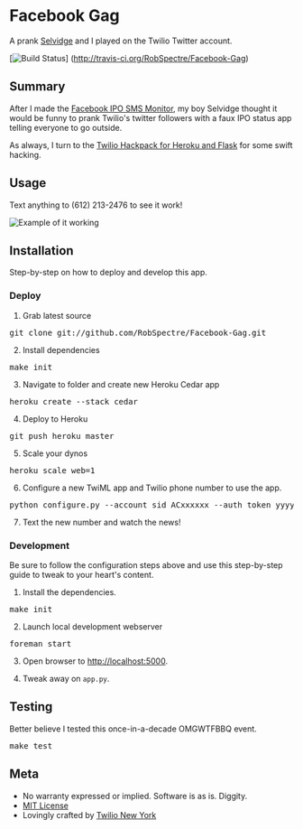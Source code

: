 # Facebook Gag 

A prank
[Selvidge](https://twitter.com/#!/selviano) and I played on the Twilio Twitter account.

[![Build
Status](https://secure.travis-ci.org/RobSpectre/Facebook-Gag.png)]
(http://travis-ci.org/RobSpectre/Facebook-Gag)


## Summary

After I made the [Facebook IPO SMS
Monitor](https://github.com/RobSpectre/Facebook-IPO-SMS), my boy Selvidge
thought it would be funny to prank Twilio's twitter followers with a faux IPO
status app telling everyone to go outside.

As always, I turn to the  [Twilio Hackpack for Heroku and
Flask](https://github.com/RobSpectre/Twilio-Hackpack-for-Heroku-and-Flask) for
some swift hacking.

## Usage

Text anything to (612) 213-2476 to see it work!

![Example of it
working](https://raw.github.com/RobSpectre/Facebook-Gag/master/images/usage.png)


## Installation

Step-by-step on how to deploy and develop this app.

### Deploy 

1) Grab latest source
<pre>
git clone git://github.com/RobSpectre/Facebook-Gag.git 
</pre>

2) Install dependencies
<pre>
make init
</pre>

3) Navigate to folder and create new Heroku Cedar app
<pre>
heroku create --stack cedar
</pre>

4) Deploy to Heroku
<pre>
git push heroku master
</pre>

5) Scale your dynos
<pre>
heroku scale web=1
</pre>

6) Configure a new TwiML app and Twilio phone number to use the app.
<pre>
python configure.py --account_sid ACxxxxxx --auth_token yyyyyyy -n -N
</pre>

7) Text the new number and watch the news!


### Development

Be sure to follow the configuration steps above and use this step-by-step guide to tweak to your heart's content.

1) Install the dependencies.
<pre>
make init
</pre>

2) Launch local development webserver
<pre>
foreman start
</pre>

3) Open browser to [http://localhost:5000](http://localhost:5000).

4) Tweak away on `app.py`.


## Testing

Better believe I tested this once-in-a-decade OMGWTFBBQ event.

<pre>
make test
</pre>



## Meta 

* No warranty expressed or implied.  Software is as is. Diggity.
* [MIT License](http://www.opensource.org/licenses/mit-license.html)
* Lovingly crafted by [Twilio New
 York](http://www.meetup.com/Twilio/New-York-NY/) 
